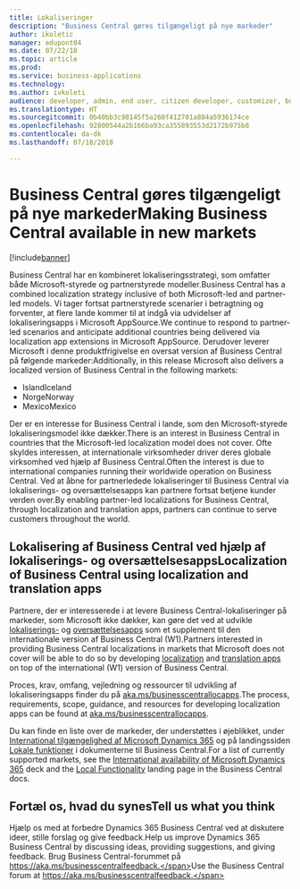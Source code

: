 ```yaml
---
title: Lokaliseringer
description: "Business Central gøres tilgængeligt på nye markeder"
author: ikoletic
manager: edupont04
ms.date: 07/22/18
ms.topic: article
ms.prod: 
ms.service: business-applications
ms.technology: 
ms.author: ivkoleti
audience: developer, admin, end user, citizen developer, customizer, business analyst, IT pro
ms.translationtype: HT
ms.sourcegitcommit: 0b40bb3c98145f5a260f412701a884a5936174ce
ms.openlocfilehash: 92800544a2b166ba93ca355893553d2172b975b8
ms.contentlocale: da-dk
ms.lasthandoff: 07/18/2018

---
```


# <a name="making-business-central-available-in-new-markets"></a><span data-ttu-id="cf2cc-103">Business Central gøres tilgængeligt på nye markeder</span><span class="sxs-lookup"><span data-stu-id="cf2cc-103">Making Business Central available in new markets</span></span>

[!include[banner](../../includes/banner.md)]

<span data-ttu-id="cf2cc-104">Business Central har en kombineret lokaliseringsstrategi, som omfatter både Microsoft-styrede og partnerstyrede modeller.</span><span class="sxs-lookup"><span data-stu-id="cf2cc-104">Business Central has a combined localization strategy inclusive of both Microsoft-led and partner-led models.</span></span> <span data-ttu-id="cf2cc-105">Vi tager fortsat partnerstyrede scenarier i betragtning og forventer, at flere lande kommer til at indgå via udvidelser af lokaliseringsapps i Microsoft AppSource.</span><span class="sxs-lookup"><span data-stu-id="cf2cc-105">We continue to respond to partner-led scenarios and anticipate additional countries being delivered via localization app extensions in Microsoft AppSource.</span></span> <span data-ttu-id="cf2cc-106">Derudover leverer Microsoft i denne produktfrigivelse en oversat version af Business Central på følgende markeder:</span><span class="sxs-lookup"><span data-stu-id="cf2cc-106">Additionally, in this release Microsoft also delivers a localized version of Business Central in the following markets:</span></span>

- <span data-ttu-id="cf2cc-107">Island</span><span class="sxs-lookup"><span data-stu-id="cf2cc-107">Iceland</span></span>
- <span data-ttu-id="cf2cc-108">Norge</span><span class="sxs-lookup"><span data-stu-id="cf2cc-108">Norway</span></span>
- <span data-ttu-id="cf2cc-109">Mexico</span><span class="sxs-lookup"><span data-stu-id="cf2cc-109">Mexico</span></span>

<span data-ttu-id="cf2cc-110">Der er en interesse for Business Central i lande, som den Microsoft-styrede lokaliseringsmodel ikke dækker.</span><span class="sxs-lookup"><span data-stu-id="cf2cc-110">There is an interest in Business Central in countries that the Microsoft-led localization model does not cover.</span></span> <span data-ttu-id="cf2cc-111">Ofte skyldes interessen, at internationale virksomheder driver deres globale virksomhed ved hjælp af Business Central.</span><span class="sxs-lookup"><span data-stu-id="cf2cc-111">Often the interest is due to international companies running their worldwide operation on Business Central.</span></span> <span data-ttu-id="cf2cc-112">Ved at åbne for partnerledede lokaliseringer til Business Central via lokaliserings- og oversættelsesapps kan partnere fortsat betjene kunder verden over.</span><span class="sxs-lookup"><span data-stu-id="cf2cc-112">By enabling partner-led localizations for Business Central, through localization and translation apps, partners can continue to serve customers throughout the world.</span></span>  

## <a name="localization-of-business-central-using-localization-and-translation-apps"></a><span data-ttu-id="cf2cc-113">Lokalisering af Business Central ved hjælp af lokaliserings- og oversættelsesapps</span><span class="sxs-lookup"><span data-stu-id="cf2cc-113">Localization of Business Central using localization and translation apps</span></span>
<span data-ttu-id="cf2cc-114">Partnere, der er interesserede i at levere Business Central-lokaliseringer på markeder, som Microsoft ikke dækker, kan gøre det ved at udvikle [lokaliserings-](https://aka.ms/businesscentrallocapps) og [oversættelsesapps](/dynamics365/business-central/dev-itpro/developer/devenv-work-with-translation-files#translation-and-localization-apps) som et supplement til den internationale version af Business Central (W1).</span><span class="sxs-lookup"><span data-stu-id="cf2cc-114">Partners interested in providing Business Central localizations in markets that Microsoft does not cover will be able to do so by developing [localization](https://aka.ms/businesscentrallocapps) and [translation apps](/dynamics365/business-central/dev-itpro/developer/devenv-work-with-translation-files#translation-and-localization-apps) on top of the international (W1) version of Business Central.</span></span>

<span data-ttu-id="cf2cc-115">Proces, krav, omfang, vejledning og ressourcer til udvikling af lokaliseringsapps finder du på [aka.ms/businesscentrallocapps](//aka.ms/businesscentrallocapps).</span><span class="sxs-lookup"><span data-stu-id="cf2cc-115">The process, requirements, scope, guidance, and resources for developing localization apps can be found at [aka.ms/businesscentrallocapps](//aka.ms/businesscentrallocapps).</span></span>  

<span data-ttu-id="cf2cc-116">Du kan finde en liste over de markeder, der understøttes i øjeblikket, under [International tilgængelighed af Microsoft Dynamics 365](https://docs.microsoft.com/dynamics365/get-started/availability) og på landingssiden [Lokale funktioner](/dynamics365/business-central/about-localization) i dokumenterne til Business Central.</span><span class="sxs-lookup"><span data-stu-id="cf2cc-116">For a list of currently supported markets, see the [International availability of Microsoft Dynamics 365](https://docs.microsoft.com/dynamics365/get-started/availability) deck and the [Local Functionality](/dynamics365/business-central/about-localization) landing page in the Business Central docs.</span></span>

<!--
## Status
### Availability
Cloud, on-premises, hybrid
### Regional availability
No regional restrictions.
-->

## <a name="tell-us-what-you-think"></a><span data-ttu-id="cf2cc-117">Fortæl os, hvad du synes</span><span class="sxs-lookup"><span data-stu-id="cf2cc-117">Tell us what you think</span></span>
<span data-ttu-id="cf2cc-118">Hjælp os med at forbedre Dynamics 365 Business Central ved at diskutere ideer, stille forslag og give feedback.</span><span class="sxs-lookup"><span data-stu-id="cf2cc-118">Help us improve Dynamics 365 Business Central by discussing ideas, providing suggestions, and giving feedback.</span></span> <span data-ttu-id="cf2cc-119">Brug Business Central-forummet på https://aka.ms/businesscentralfeedback.</span><span class="sxs-lookup"><span data-stu-id="cf2cc-119">Use the Business Central forum at https://aka.ms/businesscentralfeedback.</span></span>

